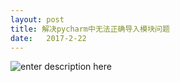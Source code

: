 ```yaml
---
layout: post
title: 解决pycharm中无法正确导入模块问题
date:   2017-2-22
---
```


![enter description here][1]


  [1]: ./images/Capture.JPG "Capture.JPG"